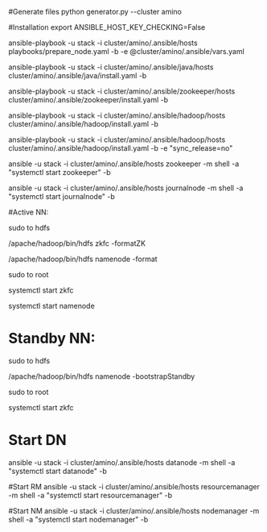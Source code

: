 #Generate files
python generator.py  --cluster amino


#Installation
export ANSIBLE_HOST_KEY_CHECKING=False

ansible-playbook -u stack -i cluster/amino/.ansible/hosts playbooks/prepare_node.yaml -b -e @cluster/amino/.ansible/vars.yaml

ansible-playbook -u stack -i cluster/amino/.ansible/java/hosts cluster/amino/.ansible/java/install.yaml -b 

ansible-playbook -u stack -i cluster/amino/.ansible/zookeeper/hosts cluster/amino/.ansible/zookeeper/install.yaml -b

ansible-playbook -u stack -i cluster/amino/.ansible/hadoop/hosts cluster/amino/.ansible/hadoop/install.yaml -b

ansible-playbook -u stack -i cluster/amino/.ansible/hadoop/hosts cluster/amino/.ansible/hadoop/install.yaml -b -e "sync_release=no"

ansible -u stack -i cluster/amino/.ansible/hosts zookeeper -m shell -a "systemctl start zookeeper" -b

ansible -u stack -i cluster/amino/.ansible/hosts journalnode -m shell -a "systemctl start journalnode" -b

#Active NN:

sudo to hdfs

/apache/hadoop/bin/hdfs zkfc -formatZK

/apache/hadoop/bin/hdfs namenode -format

sudo to root

systemctl start zkfc

systemctl start namenode

# Standby NN:

sudo to hdfs

/apache/hadoop/bin/hdfs namenode -bootstrapStandby

sudo to root

systemctl start zkfc

# Start DN
ansible -u stack -i cluster/amino/.ansible/hosts datanode -m shell -a "systemctl start datanode" -b

#Start RM
ansible -u stack -i cluster/amino/.ansible/hosts resourcemanager -m shell -a "systemctl start resourcemanager" -b

#Start NM
ansible -u stack -i cluster/amino/.ansible/hosts nodemanager -m shell -a "systemctl start nodemanager" -b